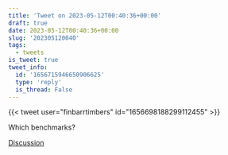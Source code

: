 ```yaml
---
title: 'Tweet on 2023-05-12T00:40:36+00:00'
draft: true
date: 2023-05-12T00:40:36+00:00
slug: '202305120040'
tags:
  - tweets
is_tweet: true
tweet_info:
  id: '1656715946650906625'
  type: 'reply'
  is_thread: False
---
```




{{< tweet user="finbarrtimbers" id="1656698188299112455" >}}

Which benchmarks?

[Discussion](https://x.com/sytelus/status/1656715946650906625)
